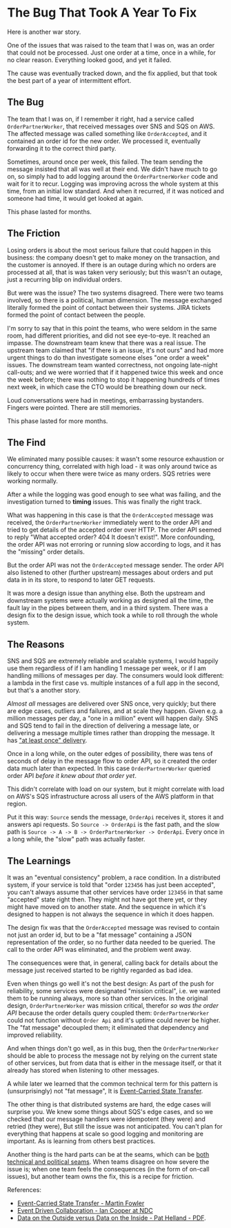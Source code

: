# The Bug That Took A Year To Fix

Here is another war story.

One of the issues that was raised to the team that I was on, was an order that could not be processed. Just one order at a time, once in a while, for no clear reason. Everything looked good, and yet it failed.

The cause was eventually tracked down, and the fix applied, but that took the best part of a year of intermittent effort.

## The Bug

The team that I was on, if I remember it right, had a service called `OrderPartnerWorker`, that received messages over SNS and SQS on AWS. The affected message was called something like `OrderAccepted`, and it contained an order id for the new order. We processed it, eventually forwarding it to the correct third party.

Sometimes, around once per week, this failed. The team sending the message insisted that all was well at their end.  We didn't have much to go on, so simply had to add logging around the `OrderPartnerWorker` code and wait for it to recur. Logging was improving across the whole system at this time, from an initial low standard. And when it recurred, if it was noticed and someone had time, it would get looked at again.

This phase lasted for months.

## The Friction

 Losing orders is about the most serious failure that could happen in this business: the company doesn't get to make money on the transaction, and the customer is annoyed. If there is an outage during which no orders are processed at all, that is was taken very seriously; but this wasn't an outage, just a recurring blip on individual orders.

But were was the issue? The two systems disagreed. There were two teams involved, so there is a political, human dimension. The message exchanged literally formed the point of contact between their systems. JIRA tickets formed the point of contact between the people.

I'm sorry to say that in this point the teams, who were seldom in the same room, had different priorities, and did not see eye-to-eye. It reached an impasse. The downstream team knew that there was a real issue. The upstream team claimed that "if there is an issue, it's not ours" and had more urgent things to do than investigate someone elses "one order a week" issues. The downstream team wanted correctness, not ongoing late-night call-outs; and we were worried that if it happened twice this week and once the week before; there was nothing to stop it happening hundreds of times next week, in which case the CTO would be breathing down our neck.

Loud conversations were had in meetings, embarrassing bystanders. Fingers were pointed. There are still memories.

This phase lasted for more months.

## The Find

We eliminated many possible causes: it wasn't some resource exhaustion or concurrency thing, correlated with high load - it was only around twice as likely to occur when there were twice as many orders. SQS retries were working normally.

After a while the logging was good enough to see what was failing, and the investigation turned to **timing** issues. This was finally the right track.

What was happening in this case is that the `OrderAccepted` message was received, the `OrderPartnerWorker` immediately went to the order API and tried to get details of the accepted order over HTTP. The order API seemed to reply  "What accepted order? 404 It doesn't exist!". More confounding, the order API was not erroring or running slow according to logs, and it has the "missing" order details.

But the order API was not the `OrderAccepted` message sender. The order API also listened to other (further upstream) messages about orders and put data in in its store, to respond to later GET requests.

It was more a design issue than anything else. Both the upstream and downstream systems were actually working as designed all the time, the fault lay in the pipes between them, and in a third system.  There was a design fix to the design issue, which took a while to roll through the whole system.

## The Reasons

SNS and SQS are extremely reliable and scalable systems, I would happily use them regardless of if I am handling 1 message per week, or if I am handling millions of messages per day. The consumers would look different: a lambda in the first case vs. multiple instances of a full app in the second, but that's a another story.

_Almost all_ messages are delivered over SNS once, very quickly; but there are edge cases, outliers and failures, and at scale they happen. Given e.g. a million messages per day, a "one in a million" event will happen daily. SNS and SQS tend to fail in the direction of delivering a message late, or delivering a message multiple times rather than dropping the message. It has ["at least once" delivery](https://docs.aws.amazon.com/AWSSimpleQueueService/latest/SQSDeveloperGuide/standard-queues.html#standard-queues-at-least-once-delivery).

Once in a long while, on the outer edges of possibility, there was tens of seconds of delay in the message flow to order API, so it created the order data much later than expected. In this case `OrderPartnerWorker` queried order API _before it knew about that order yet_.

This didn't correlate with load on our system, but it might correlate with load on AWS's SQS infrastructure across all users of the AWS platform in that region.

Put it this way: `Source` sends the message, `OrderApi` receives it, stores it and answers api requests. So `Source -> OrderApi` is the fast path, and the slow path is `Source -> A -> B -> OrderPartnerWorker -> OrderApi`.  Every once in a long while, the "slow" path was actually faster.

## The Learnings

It was an "eventual consistency" problem, a race condition. In a distributed system, if your service is told that "order `123456` has just been accepted", you can't always assume that other services have order `123456` in that same "accepted" state right then. They might not have got there yet, or they might have moved on to another state. And the sequence in which it's designed to happen is not always the sequence in which it does happen.

The design fix was that the `OrderAccepted` message was revised to contain not just an order id, but to be a "fat message" containing a JSON representation of the order, so no further data needed to be queried. The call to the order API was eliminated, and the problem went away.

The consequences were that, in general, calling back for details about the message just received started to be rightly regarded as bad idea.

Even when things go well it's not the best design: As part of the push for reliability, some services  were designated "mission critical", i.e. we wanted them to be running always, more so than other services. In the original design, `OrderPartnerWorker` was mission critical, therefor _so was the order API_ because the order details query coupled them: `OrderPartnerWorker` could not function without `Order Api` and it's uptime could never be higher. The "fat message" decoupled them; it eliminated that dependency and improved reliability.

And when things don't go well, as in this bug, then the `OrderPartnerWorker` should be able to process the message not by relying on the current state of other services, but from data that is either in the message itself, or that it already has stored when listening to other messages.

A while later we learned that the common technical term for this pattern is (unsurprisingly) not "fat message", It is [Event-Carried State Transfer](https://martinfowler.com/articles/201701-event-driven.html).

The other thing is that distributed systems are hard, the edge cases will surprise you. We knew some things about SQS's edge cases, and so we checked that our message handlers were idempotent (they were) and retried (they were), But still the issue was not anticipated. You can't plan for everything that happens at scale so good logging and monitoring are important. As is learning from others best practices.

Another thing is the hard parts can be at the seams, which can be [both technical and political seams](https://en.wikipedia.org/wiki/Conway%27s_law). When teams disagree on how severe the issue is; when one team feels the consequences (in the form of on-call issues), but another team owns the fix, this is a recipe for friction.

References:

* [Event-Carried State Transfer - Martin Fowler](https://martinfowler.com/articles/201701-event-driven.html)
* [Event Driven Collaboration - Ian Cooper at NDC](https://www.youtube.com/watch?v=PreAnSofAsA&feature=youtu.be&t=1819)
* [Data on the Outside versus Data on the Inside - Pat Helland - PDF](http://cidrdb.org/cidr2005/papers/P12.pdf).
